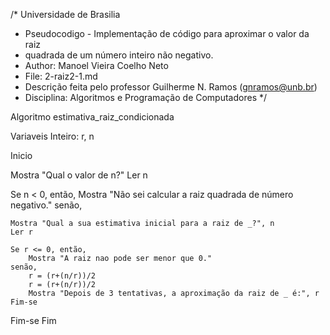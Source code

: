 /*	Universidade de Brasilia
 *	Pseudocodigo -  Implementação de código para aproximar o valor da raiz
 *  quadrada de um número inteiro não negativo. 
 *	Author: Manoel Vieira Coelho Neto
 * 	File: 2-raiz2-1.md
 * 	Descrição feita pelo professor Guilherme N. Ramos (gnramos@unb.br)
 *	Disciplina: Algoritmos e Programação de Computadores */

Algoritmo estimativa_raiz_condicionada

Variaveis
Inteiro: r, n

Inicio

Mostra "Qual o valor de n?"
Ler n

Se n < 0, então,
	Mostra "Não sei calcular a raiz quadrada de número negativo."
senão,

	Mostra "Qual a sua estimativa inicial para a raiz de _?", n
	Ler r

	Se r <= 0, então,
		Mostra "A raiz nao pode ser menor que 0."
	senão,
		r = (r+(n/r))/2
		r = (r+(n/r))/2
		Mostra "Depois de 3 tentativas, a aproximação da raiz de _ é:", r
	Fim-se
Fim-se
Fim

